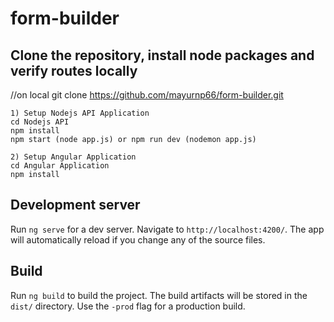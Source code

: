 # form-builder

## Clone the repository, install node packages and verify routes locally
//on local
git clone https://github.com/mayurnp66/form-builder.git
```
1) Setup Nodejs API Application
cd Nodejs API
npm install
npm start (node app.js) or npm run dev (nodemon app.js)
```
```
2) Setup Angular Application
cd Angular Application
npm install
```

## Development server

Run `ng serve` for a dev server. Navigate to `http://localhost:4200/`. The app will automatically reload if you change any of the source files.

## Build

Run `ng build` to build the project. The build artifacts will be stored in the `dist/` directory. Use the `-prod` flag for a production build.
